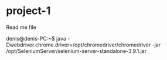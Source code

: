 # project-1
Read me file

denis@denis-PC:~$ java -Dwebdriver.chrome.driver=/opt/chromedriver/chromedriver -jar /opt/SeleniumServer/selenium-server-standalone-3.9.1.jar